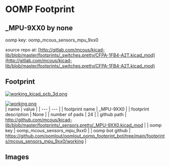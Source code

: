 # OOMP Footprint  
## _MPU-9XX0  by none  
  
oomp key: oomp_mcous_sensors_mpu_9xx0  
  
source repo at: [http://gitlab.com/mcous/kicad-lib/blob/master/footprints/_switches.pretty/CFPA-1FB4-A2T.kicad_mod](http://gitlab.com/mcous/kicad-lib/blob/master/footprints/_switches.pretty/CFPA-1FB4-A2T.kicad_mod)  
## Footprint  
  
[![working_kicad_pcb_3d.png](working_kicad_pcb_3d_600.png)](working_kicad_pcb_3d.png)  
  
[![working.png](working_600.png)](working.png)  
| name | value | 
| --- | --- | 
| footprint name | _MPU-9XX0 | 
| footprint description | None | 
| number of pads | 24 | 
| github path | http://github.com/mcous/kicad-lib/blob/master/footprints/_sensors.pretty/_MPU-9XX0.kicad_mod | 
| oomp key | oomp_mcous_sensors_mpu_9xx0 | 
| oomp bot github | https://github.com/oomlout/oomlout_oomp_footprint_bot/tree/main/footprints/mcous_sensors_mpu_9xx0/working | 
## Images  
